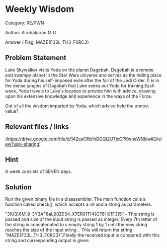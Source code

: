# **Weekly Wisdom**

Category: RE/PWN

Author: Kirubakaran M G

Answer / Flag: MAZE{F33L_TH3_F0RC3}

## Problem Statement

Luke Skywalker visits Yoda on the planet Dagobah. Dagobah is a remote and swampy planet in the Star Wars universe and serves as the hiding place for Yoda during his 
self-imposed exile after the fall of the Jedi Order. It is in the dense jungles of Dagobah that Luke seeks out Yoda for training.Each week, Yoda travels to Luke's location 
to provide him with advice, drawing upon his extensive knowledge and experience in the ways of the Force. 

Out of all the wisdom imparted by Yoda, which advice held the utmost value?

## Relevant files / links
(https://drive.google.com/file/d/14ZeaOflb1nDGQI2UTjxCPKwneWNlxwAO/view?usp=sharing)
## Hint

A week consists of SEVEN days. 

## Solution

Run the given binary file in a disassembler. The main function calls a function called check(), which accepts a int and a string as parameters.  

"3!U3}6M_9-3Y3AF6aL90Z034_X7ER01T)4{C78H01F3(5" - This string is passed and size of the input string is passed as integer. Every 7th letter of the string is concatenated to a empty string 1 by 1 until the new string reaches the size of the input string. . This will return the string "MAZE{F33L_TH3_F0RC3}".Finally the received input is compared with this string and corresponding output is given. 
